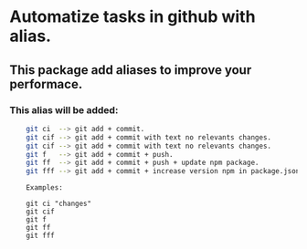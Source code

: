 # Automatize tasks in github with alias. 
## This package add aliases to improve your performace.

### This alias will be added:

```bash
    git ci  --> git add + commit.                                                                   
    git cif --> git add + commit with text no relevants changes.                                    
    git cif --> git add + commit with text no relevants changes.                                   
    git f   --> git add + commit + push.                                                             
    git ff  --> git add + commit + push + update npm package.                                        
    git fff --> git add + commit + increase version npm in package.json + push + update npm package. 
```
        Examples:
        
        git ci "changes"
        git cif
        git f 
        git ff 
        git fff 